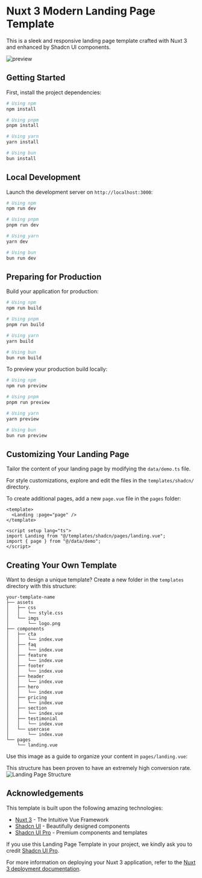 # Nuxt 3 Modern Landing Page Template

This is a sleek and responsive landing page template crafted with Nuxt 3 and enhanced by Shadcn UI components.

![preview](./public/preview.png)

## Getting Started

First, install the project dependencies:

```bash
# Using npm
npm install

# Using pnpm
pnpm install

# Using yarn
yarn install

# Using bun
bun install
```

## Local Development

Launch the development server on `http://localhost:3000`:

```bash
# Using npm
npm run dev

# Using pnpm
pnpm run dev

# Using yarn
yarn dev

# Using bun
bun run dev
```

## Preparing for Production

Build your application for production:

```bash
# Using npm
npm run build

# Using pnpm
pnpm run build

# Using yarn
yarn build

# Using bun
bun run build
```

To preview your production build locally:

```bash
# Using npm
npm run preview

# Using pnpm
pnpm run preview

# Using yarn
yarn preview

# Using bun
bun run preview
```

## Customizing Your Landing Page

Tailor the content of your landing page by modifying the `data/demo.ts` file.

For style customizations, explore and edit the files in the `templates/shadcn/` directory.

To create additional pages, add a new `page.vue` file in the `pages` folder:

```vue
<template>
  <Landing :page="page" />
</template>

<script setup lang="ts">
import Landing from "@/templates/shadcn/pages/landing.vue";
import { page } from "@/data/demo";
</script>
```

## Creating Your Own Template

Want to design a unique template? Create a new folder in the `templates` directory with this structure:

```
your-template-name
├── assets
│   ├── css
│   │   └── style.css
│   └── imgs
│       └── logo.png
├── components
│   ├── cta
│   │   └── index.vue
│   ├── faq
│   │   └── index.vue
│   ├── feature
│   │   └── index.vue
│   ├── footer
│   │   └── index.vue
│   ├── header
│   │   └── index.vue
│   ├── hero
│   │   └── index.vue
│   ├── pricing
│   │   └── index.vue
│   ├── section
│   │   └── index.vue
│   ├── testimonial
│   │   └── index.vue
│   └── usercase
│       └── index.vue
└── pages
    └── landing.vue
```

Use this image as a guide to organize your content in `pages/landing.vue`:

This structure has been proven to have an extremely high conversion rate.
![Landing Page Structure](./public/landing.png)

## Acknowledgements

This template is built upon the following amazing technologies:

- [Nuxt 3](https://nuxt.com) - The Intuitive Vue Framework
- [Shadcn UI](https://ui.shadcn.com) - Beautifully designed components
- [Shadcn UI Pro](https://pro.shadcn.net) - Premium components and templates

If you use this Landing Page Template in your project, we kindly ask you to credit [Shadcn UI Pro](https://pro.shadcn.net).

For more information on deploying your Nuxt 3 application, refer to the [Nuxt 3 deployment documentation](https://nuxt.com/docs/getting-started/deployment).
